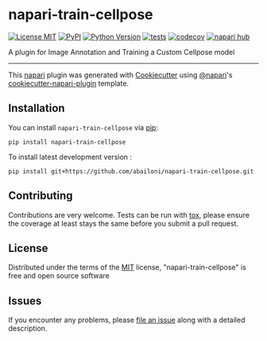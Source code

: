 # napari-train-cellpose

[![License MIT](https://img.shields.io/pypi/l/napari-train-cellpose.svg?color=green)](https://github.com/abailoni/napari-train-cellpose/raw/main/LICENSE)
[![PyPI](https://img.shields.io/pypi/v/napari-train-cellpose.svg?color=green)](https://pypi.org/project/napari-train-cellpose)
[![Python Version](https://img.shields.io/pypi/pyversions/napari-train-cellpose.svg?color=green)](https://python.org)
[![tests](https://github.com/abailoni/napari-train-cellpose/workflows/tests/badge.svg)](https://github.com/abailoni/napari-train-cellpose/actions)
[![codecov](https://codecov.io/gh/abailoni/napari-train-cellpose/branch/main/graph/badge.svg)](https://codecov.io/gh/abailoni/napari-train-cellpose)
[![napari hub](https://img.shields.io/endpoint?url=https://api.napari-hub.org/shields/napari-train-cellpose)](https://napari-hub.org/plugins/napari-train-cellpose)

A plugin for Image Annotation and Training a Custom Cellpose model

----------------------------------

This [napari] plugin was generated with [Cookiecutter] using [@napari]'s [cookiecutter-napari-plugin] template.

<!--
Don't miss the full getting started guide to set up your new package:
https://github.com/napari/cookiecutter-napari-plugin#getting-started

and review the napari docs for plugin developers:
https://napari.org/stable/plugins/index.html
-->

## Installation

You can install `napari-train-cellpose` via [pip]:

    pip install napari-train-cellpose



To install latest development version :

    pip install git+https://github.com/abailoni/napari-train-cellpose.git


## Contributing

Contributions are very welcome. Tests can be run with [tox], please ensure
the coverage at least stays the same before you submit a pull request.

## License

Distributed under the terms of the [MIT] license,
"napari-train-cellpose" is free and open source software

## Issues

If you encounter any problems, please [file an issue] along with a detailed description.

[napari]: https://github.com/napari/napari
[Cookiecutter]: https://github.com/audreyr/cookiecutter
[@napari]: https://github.com/napari
[MIT]: http://opensource.org/licenses/MIT
[BSD-3]: http://opensource.org/licenses/BSD-3-Clause
[GNU GPL v3.0]: http://www.gnu.org/licenses/gpl-3.0.txt
[GNU LGPL v3.0]: http://www.gnu.org/licenses/lgpl-3.0.txt
[Apache Software License 2.0]: http://www.apache.org/licenses/LICENSE-2.0
[Mozilla Public License 2.0]: https://www.mozilla.org/media/MPL/2.0/index.txt
[cookiecutter-napari-plugin]: https://github.com/napari/cookiecutter-napari-plugin

[file an issue]: https://github.com/abailoni/napari-train-cellpose/issues

[napari]: https://github.com/napari/napari
[tox]: https://tox.readthedocs.io/en/latest/
[pip]: https://pypi.org/project/pip/
[PyPI]: https://pypi.org/
